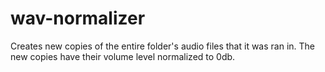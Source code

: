 # wav-normalizer
Creates new copies of the entire folder's audio files that it was ran in. The new copies have their volume level normalized to 0db.
